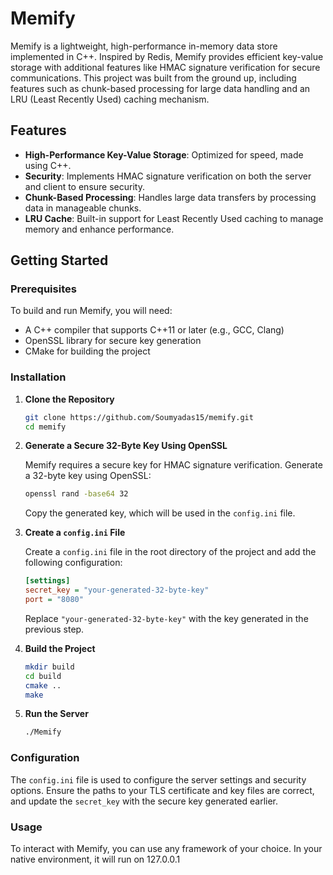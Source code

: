 # Memify

Memify is a lightweight, high-performance in-memory data store implemented in C++. Inspired by Redis, Memify provides efficient key-value storage with additional features like HMAC signature verification for secure communications. This project was built from the ground up, including features such as chunk-based processing for large data handling and an LRU (Least Recently Used) caching mechanism.

## Features

- **High-Performance Key-Value Storage**: Optimized for speed, made using C++.
- **Security**: Implements HMAC signature verification on both the server and client to ensure security.
- **Chunk-Based Processing**: Handles large data transfers by processing data in manageable chunks.
- **LRU Cache**: Built-in support for Least Recently Used caching to manage memory and enhance performance.

## Getting Started

### Prerequisites

To build and run Memify, you will need:

- A C++ compiler that supports C++11 or later (e.g., GCC, Clang)
- OpenSSL library for secure key generation
- CMake for building the project

### Installation

1. **Clone the Repository**

    ```bash
    git clone https://github.com/Soumyadas15/memify.git
    cd memify
    ```

2. **Generate a Secure 32-Byte Key Using OpenSSL**

    Memify requires a secure key for HMAC signature verification. Generate a 32-byte key using OpenSSL:

    ```bash
    openssl rand -base64 32
    ```

    Copy the generated key, which will be used in the `config.ini` file.

3. **Create a `config.ini` File**

    Create a `config.ini` file in the root directory of the project and add the following configuration:

    ```ini
    [settings]
    secret_key = "your-generated-32-byte-key"
    port = "8080"
    ```

    Replace `"your-generated-32-byte-key"` with the key generated in the previous step.

4. **Build the Project**

    ```bash
    mkdir build
    cd build
    cmake ..
    make
    ```

5. **Run the Server**

    ```bash
    ./Memify
    ```

### Configuration

The `config.ini` file is used to configure the server settings and security options. Ensure the paths to your TLS certificate and key files are correct, and update the `secret_key` with the secure key generated earlier.

### Usage

To interact with Memify, you can use any framework of your choice. In your native environment, it will run on 127.0.0.1
